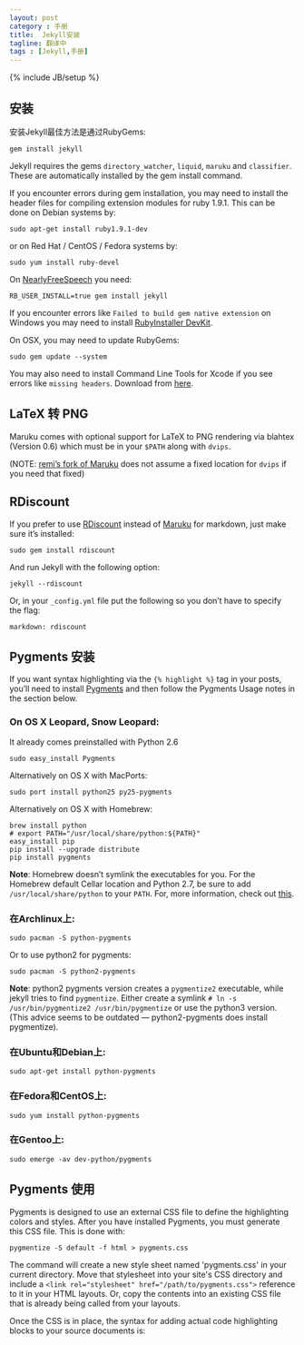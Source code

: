 ```yaml
---
layout: post
category : 手册
title:  Jekyll安装
tagline: 翻译中
tags : [Jekyll,手册]
---
```

{% include JB/setup %}

## 安装

安装Jekyll最佳方法是通过RubyGems:

    gem install jekyll

Jekyll requires the gems `directory_watcher`, `liquid`, `maruku` and `classifier`. These are automatically installed by the gem install command.

If you encounter errors during gem installation, you may need to install the header files for compiling extension modules for ruby 1.9.1. This can be done on Debian systems by:

    sudo apt-get install ruby1.9.1-dev

or on Red Hat / CentOS / Fedora systems by:

    sudo yum install ruby-devel

On [NearlyFreeSpeech](http://nearlyfreespeech.net/) you need:

    RB_USER_INSTALL=true gem install jekyll

If you encounter errors like `Failed to build gem native extension` on Windows you may need to install [RubyInstaller DevKit](http://wiki.github.com/oneclick/rubyinstaller/development-kit).

On OSX, you may need to update RubyGems:

    sudo gem update --system

You may also need to install Command Line Tools for Xcode if you see errors like `missing headers`. Download from [here](https://developer.apple.com/downloads/index.action).

## LaTeX 转 PNG

Maruku comes with optional support for LaTeX to PNG rendering via blahtex (Version 0.6) which must be in your `$PATH` along with `dvips`.

(NOTE: [remi’s fork of Maruku](http://github.com/remi/maruku/tree/master) does not assume a fixed location for `dvips` if you need that fixed)

## RDiscount

If you prefer to use [RDiscount](http://github.com/rtomayko/rdiscount/tree/master) instead of [Maruku](http://maruku.rubyforge.org/) for markdown, just make sure it’s installed:

    sudo gem install rdiscount

And run Jekyll with the following option:

    jekyll --rdiscount

Or, in your `_config.yml` file put the following so you don’t have to specify the flag:

    markdown: rdiscount

## Pygments 安装

If you want syntax highlighting via the `{% highlight %}` tag in your posts, you’ll need to install [Pygments](http://pygments.org/) and then follow the Pygments Usage notes in the section below.

### On OS X Leopard, Snow Leopard:

It already comes preinstalled with Python 2.6

    sudo easy_install Pygments

Alternatively on OS X with MacPorts:

    sudo port install python25 py25-pygments

Alternatively on OS X with Homebrew:

    brew install python
    # export PATH="/usr/local/share/python:${PATH}"
    easy_install pip
    pip install --upgrade distribute
    pip install pygments

**Note**: Homebrew doesn’t symlink the executables for you. For the Homebrew default Cellar location and Python 2.7, be sure to add `/usr/local/share/python` to your `PATH`.  For, more information, check out [this](https://github.com/mxcl/homebrew/wiki/Homebrew-and-Python).

### 在Archlinux上:

    sudo pacman -S python-pygments

Or to use python2 for pygments:

    sudo pacman -S python2-pygments

**Note**: python2 pygments version creates a `pygmentize2` executable, while jekyll tries to find `pygmentize`.  Either create a symlink `# ln -s /usr/bin/pygmentize2 /usr/bin/pygmentize` or use the python3 version. (This advice seems to be outdated — python2-pygments does install pygmentize).

### 在Ubuntu和Debian上:

    sudo apt-get install python-pygments

### 在Fedora和CentOS上:

    sudo yum install python-pygments

### 在Gentoo上:

    sudo emerge -av dev-python/pygments

## Pygments 使用

Pygments is designed to use an external CSS file to define the highlighting colors and styles. After you have installed Pygments, you must generate this CSS file. This is done with:

    pygmentize -S default -f html > pygments.css

The command will create a new style sheet named 'pygments.css' in your current directory. Move that stylesheet into your site's CSS directory and include a `<link rel="stylesheet" href="/path/to/pygments.css">` reference to it in your HTML layouts. Or, copy the contents into an existing CSS file that is already being called from your layouts. 

Once the CSS is in place, the syntax for adding actual code highlighting blocks to your source documents is:

